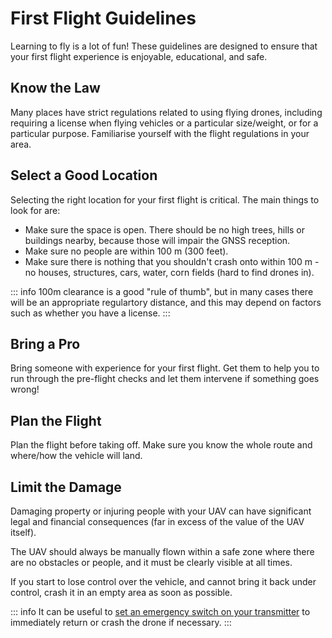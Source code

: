 # First Flight Guidelines

Learning to fly is a lot of fun! These guidelines are designed to ensure that your first flight experience is enjoyable, educational, and safe.

## Know the Law

Many places have strict regulations related to using flying drones, including requiring a license when flying vehicles or a particular size/weight, or for a particular purpose. Familiarise yourself with the flight regulations in your area.

## Select a Good Location

Selecting the right location for your first flight is critical. The main things to look for are:

- Make sure the space is open. There should be no high trees, hills or buildings nearby, because those will impair the GNSS reception.
- Make sure no people are within 100 m (300 feet).
- Make sure there is nothing that you shouldn't crash onto within 100 m - no houses, structures, cars, water, corn fields (hard to find drones in).

::: info
100m clearance is a good "rule of thumb", but in many cases there will be an appropriate regulartory distance, and this may depend on factors such as whether you have a license.
:::

## Bring a Pro

Bring someone with experience for your first flight. Get them to help you to run through the pre-flight checks and let them intervene if something goes wrong!

## Plan the Flight

Plan the flight before taking off. Make sure you know the whole route and where/how the vehicle will land.

## Limit the Damage

Damaging property or injuring people with your UAV can have significant legal and financial consequences (far in excess of the value of the UAV itself).

The UAV should always be manually flown within a safe zone where there are no obstacles or people, and it must be clearly visible at all times.

If you start to lose control over the vehicle, and cannot bring it back under control, crash it in an empty area as soon as possible.

::: info It can be useful to [set an emergency switch on your transmitter](../config/safety.md#emergency-switches) to immediately return or crash the drone if necessary. :::
